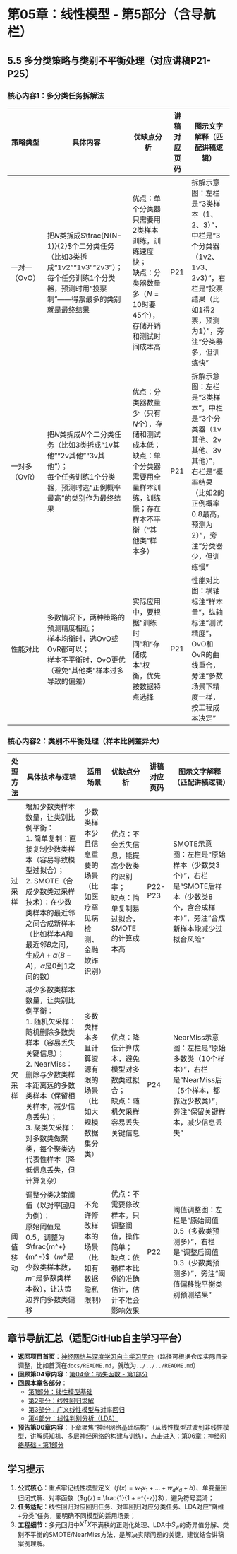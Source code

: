# 第05章：线性模型 - 第5部分（含导航栏）
## 5.5 多分类策略与类别不平衡处理（对应讲稿P21-P25）  
### 核心内容1：多分类任务拆解法  
| 策略类型       | 具体内容                                                                 | 优缺点分析                          | 讲稿对应页码 | 图示文字解释（匹配讲稿逻辑）                          |
|----------------|--------------------------------------------------------------------------|----------------------------------|--------------|-------------------------------------------------------|
| 一对一（OvO）  | 把$N$类拆成$\frac{N(N-1)}{2}$个二分类任务（比如3类拆成“1v2”“1v3”“2v3”）；<br>每个任务训练1个分类器，预测时用“投票制”——得票最多的类别就是最终结果 | 优点：单个分类器只需要用2类样本训练，训练速度快；<br>缺点：分类器数量多（$N=10$时要45个），存储开销和测试时间成本高 | P21          | 拆解示意图：左栏是“3类样本（1、2、3）”，中栏是“3个分类器（1v2、1v3、2v3）”，右栏是“投票结果（比如1得2票，预测为1）”，旁注“分类器多，但训练快” |
| 一对多（OvR）  | 把$N$类拆成$N$个二分类任务（比如3类拆成“1v其他”“2v其他”“3v其他”）；<br>每个任务训练1个分类器，预测时选“正例概率最高”的类别作为最终结果 | 优点：分类器数量少（只有$N$个），存储和测试成本低；<br>缺点：单个分类器需要用全量样本训练，训练慢；存在样本不平衡（“其他类”样本多） | P21          | 拆解示意图：左栏是“3类样本”，中栏是“3个分类器（1v其他、2v其他、3v其他）”，右栏是“概率结果（比如2的正例概率0.8最高，预测为2）”，旁注“分类器少，但训练慢” |
| 性能对比       | 多数情况下，两种策略的预测精度相近；<br>样本均衡时，选OvO或OvR都可以；<br>样本不平衡时，OvO更优（避免“其他类”样本过多导致的偏差） | 实际应用中，要根据“训练时间”和“存储成本”权衡，优先按数据特点选择 | P21          | 性能对比图：横轴标注“样本量”，纵轴标注“测试精度”，OvO和OvR的曲线重合，旁注“多数场景下精度一样，按工程成本决定” |

### 核心内容2：类别不平衡处理（样本比例差异大）  
| 处理方法       | 具体技术与逻辑                                                           | 适用场景                          | 优缺点分析                          | 讲稿对应页码 | 图示文字解释（匹配讲稿逻辑）                          |
|----------------|--------------------------------------------------------------------------|----------------------------------|----------------------------------|--------------|-------------------------------------------------------|
| 过采样         | 增加少数类样本数量，让类别比例平衡：<br>1. 简单复制：直接复制少数类样本（容易导致模型过拟合）；<br>2. SMOTE（合成少数类过采样技术）：在少数类样本的最近邻之间合成新样本（比如样本$A$和最近邻$B$之间，生成$A + \alpha(B - A)$，$\alpha$是0到1之间的数） | 少数类样本少且信息重要的场景（比如医疗罕见病检测、金融欺诈识别） | 优点：不会丢失信息，能提高少数类的识别率；<br>缺点：简单复制易过拟合，SMOTE的计算成本高 | P22-P23      | SMOTE示意图：左栏是“原始样本（少数类3个）”，右栏是“SMOTE后样本（少数类8个，含合成样本）”，旁注“合成新样本能减少过拟合风险” |
| 欠采样         | 减少多数类样本数量，让类别比例平衡：<br>1. 随机欠采样：随机删除多数类样本（容易丢失关键信息）；<br>2. NearMiss：删除与少数类样本距离远的多数类样本（保留相关样本，减少信息丢失）；<br>3. 聚类欠采样：对多数类做聚类，每个聚类选代表性样本（降低信息丢失，但计算复杂） | 多数类样本多且计算资源有限的场景（比如大规模数据集分类） | 优点：降低计算成本，避免模型对多数类过拟合；<br>缺点：随机欠采样容易丢失关键信息 | P24          | NearMiss示意图：左栏是“原始多数类（10个样本）”，右栏是“NearMiss后（5个样本，都靠近少数类）”，旁注“保留关键样本，减少信息丢失” |
| 阈值移动       | 调整分类决策阈值（以对率回归为例）：<br>原始阈值是0.5，调整为$\frac{m^+}{m^-}$（$m^+$是少数类样本数，$m^-$是多数类样本数），让决策边界向多数类偏移 | 不允许修改样本的场景（比如有数据隐私限制）     | 优点：不需要修改样本，只调整阈值，操作简单；<br>缺点：依赖样本比例的准确估计，估计不准会影响效果 | P22          | 阈值调整图：左栏是“原始阈值0.5（多数类预测多）”，右栏是“调整后阈值0.3（少数类预测多）”，旁注“阈值偏移能平衡类别预测结果” |

## 章节导航汇总（适配GitHub自主学习平台）  
- **返回项目首页**：[神经网络与深度学习自主学习平台](../../../../README.md)（路径可根据仓库实际目录调整，比如首页在`docs/README.md`，就改为`../../../README.md`）  
- **回顾第04章内容**：[第04章：损失函数 - 第1部分](../Chapter04/chapter04_part1.md)  
- **回顾本章各部分**：  
  - [第1部分：线性模型基础](chapter05_part1.md)  
  - [第2部分：线性回归求解](chapter05_part2.md)  
  - [第3部分：广义线性模型与对率回归](chapter05_part3.md)  
  - [第4部分：线性判别分析（LDA）](chapter05_part4.md)  
- **预告第06章内容**：下章聚焦“神经网络基础结构”（从线性模型过渡到非线性模型，讲解感知机、多层神经网络的构建与训练），点击进入：[第06章：神经网络基础 - 第1部分](../Chapter06/chapter06_part1.md)  

## 学习提示  
1. **公式核心**：重点牢记线性模型定义（$f(x) = w_1x_1 + ... + w_dx_d + b$）、单变量回归闭式解、对率函数（$g(z) = \frac{1}{1 + e^{-z}}$），避免符号混淆；  
2. **任务适配**：线性回归对应回归任务、对率回归对应分类任务、LDA对应“降维+分类”任务，要明确不同模型的适用场景；  
3. **工程细节**：多元回归中$X^T X$不满秩的正则化处理、LDA中$S_w$的奇异值分解、类别不平衡的SMOTE/NearMiss方法，是解决实际问题的关键，建议结合讲稿案例理解。
